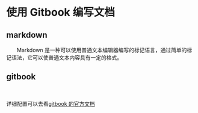 # 使用 Gitbook 编写文档

## markdown

&emsp;&emsp;Markdown 是一种可以使用普通文本编辑器编写的标记语言，通过简单的标记语法，它可以使普通文本内容具有一定的格式。

## gitbook

&emsp;&emsp;

详细配置可以去看[gitbook 的官方文档](https://toolchain.gitbook.com/config.html)
